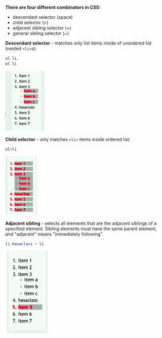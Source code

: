 **There are four different combinators in CSS:**

* descendant selector (space)
* child selector (>)
* adjacent sibling selector (+)
* general sibling selector (~)

**Descendant selector** - matches only list items inside of unordered list (nested `<li>`s):

```css
ul li,
ol li
```
![descendantSelector](./descendantSelector.png)


**Child selector** - only matches `<li>` items inside ordered list:

```css
ol>li
```
![childSelector](./childSelector.png)

**Adjacent sibling** - selects all elements that are the adjacent siblings of a specified element.
Sibling elements must have the same parent element, and "adjacent" means "immediately following".

```css
li.hasaclass + li
```
![adjacentSiblingSelector](./adjacentSiblingSelector.png)
